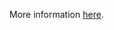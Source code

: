 More information [here](https://docs.bridgecrew.io/docs/ensure-aws-app-flow-connector-profile-uses-customer-managed-keys-cmks).
